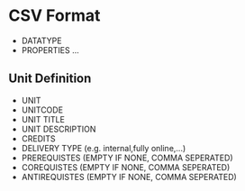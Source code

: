 # CSV Format
- DATATYPE
- PROPERTIES
...
## Unit Definition
- UNIT
- UNITCODE
- UNIT TITLE
- UNIT DESCRIPTION
- CREDITS
- DELIVERY TYPE (e.g. internal,fully online,...)
- PREREQUISTES (EMPTY IF NONE, COMMA SEPERATED)
- COREQUISTES (EMPTY IF NONE, COMMA SEPERATED)
- ANTIREQUISTES (EMPTY IF NONE, COMMA SEPERATED)